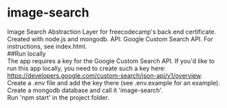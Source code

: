 # image-search  
Image Search Abstraction Layer for freecodecamp's back end certificate.  
Created with node.js and mongodb.  API: Google Custom Search API.
For instructions, see index.html.  
##Run locally  
The app requires a key for the Google Custom Search API. If you'd like to run this app locally, you need to create such a key here: https://developers.google.com/custom-search/json-api/v1/overview.  
Create a .env file and add the key there (see .env.example for an example).  
Create a mongodb database and call it 'image-search'.    
Run 'npm start' in the project folder.
